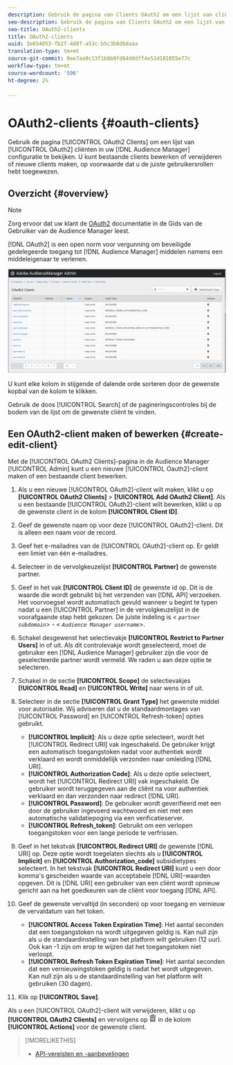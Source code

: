 ```yaml
---
description: Gebruik de pagina van Clients OAuth2 om een lijst van cliënten OAuth2 in uw configuratie van de Audience Manager te bekijken. U kunt bestaande clients bewerken of verwijderen of nieuwe clients maken, op voorwaarde dat u de juiste gebruikersrollen hebt toegewezen.
seo-description: Gebruik de pagina van Clients OAuth2 om een lijst van cliënten OAuth2 in uw configuratie van de Audience Manager te bekijken. U kunt bestaande clients bewerken of verwijderen of nieuwe clients maken, op voorwaarde dat u de juiste gebruikersrollen hebt toegewezen.
seo-title: OAuth2-clients
title: OAuth2-clients
uuid: 3e654053-fb2f-4d8f-a53c-b5c3b8dbdaaa
translation-type: tm+mt
source-git-commit: 0ee7aa9c13f1b9b8fd64dddff4e52d101055e77c
workflow-type: tm+mt
source-wordcount: '596'
ht-degree: 2%

---
```



# OAuth2-clients {#oauth-clients}

Gebruik de pagina [!UICONTROL OAuth2 Clients] om een lijst van [!UICONTROL OAuth2] cliënten in uw [!DNL Audience Manager] configuratie te bekijken. U kunt bestaande clients bewerken of verwijderen of nieuwe clients maken, op voorwaarde dat u de juiste gebruikersrollen hebt toegewezen.

## Overzicht {#overview}

<!-- c_oauth.xml -->

>[!NOTE]
>
>Zorg ervoor dat uw klant de [OAuth2](https://docs.adobe.com/content/help/en/audience-manager/user-guide/api-and-sdk-code/rest-apis/aam-api-getting-started.html#oauth) documentatie in de Gids van de Gebruiker van de Audience Manager leest.

[!DNL OAuth2] is een open norm voor vergunning om beveiligde gedelegeerde toegang tot  [!DNL Audience Manager] middelen namens een middeleigenaar te verlenen.

![](assets/oauth.png)

U kunt elke kolom in stijgende of dalende orde sorteren door de gewenste kopbal van de kolom te klikken.

Gebruik de doos [!UICONTROL Search] of de pagineringscontroles bij de bodem van de lijst om de gewenste cliënt te vinden.

## Een OAuth2-client maken of bewerken {#create-edit-client}

<!-- t_create_edit_auth.xml -->

Met de [!UICONTROL OAuth2 Clients]-pagina in de Audience Manager [!UICONTROL Admin] kunt u een nieuwe [!UICONTROL Oauth2]-client maken of een bestaande client bewerken.

1. Als u een nieuwe [!UICONTROL OAuth2]-client wilt maken, klikt u op **[!UICONTROL OAuth2 Clients]** > **[!UICONTROL Add OAuth2 Client]**. Als u een bestaande [!UICONTROL OAuth2]-client wilt bewerken, klikt u op de gewenste client in de kolom **[!UICONTROL Client ID]**.
1. Geef de gewenste naam op voor deze [!UICONTROL OAuth2]-client. Dit is alleen een naam voor de record.
1. Geef het e-mailadres van de [!UICONTROL OAuth2]-client op. Er geldt een limiet van één e-mailadres.
1. Selecteer in de vervolgkeuzelijst **[!UICONTROL Partner]** de gewenste partner.
1. Geef in het vak **[!UICONTROL Client ID]** de gewenste id op. Dit is de waarde die wordt gebruikt bij het verzenden van [!DNL API] verzoeken. Het voorvoegsel wordt automatisch gevuld wanneer u begint te typen nadat u een [!UICONTROL Partner] in de vervolgkeuzelijst in de voorafgaande stap hebt gekozen. De juiste indeling is &lt; *`partner subdomain`*> - &lt; *`Audience Manager username`*>.
1. Schakel desgewenst het selectievakje **[!UICONTROL Restrict to Partner Users]** in of uit. Als dit controlevakje wordt geselecteerd, moet de gebruiker een [!DNL Audience Manager] gebruiker zijn die voor de geselecteerde partner wordt vermeld. We raden u aan deze optie te selecteren.
1. Schakel in de sectie **[!UICONTROL Scope]** de selectievakjes **[!UICONTROL Read]** en **[!UICONTROL Write]** naar wens in of uit.
1. Selecteer in de sectie **[!UICONTROL Grant Type]** het gewenste middel voor autorisatie. Wij adviseren dat u de standaardmontages van [!UICONTROL Password] en [!UICONTROL Refresh-token] opties gebruikt.

   * **[!UICONTROL Implicit]**: Als u deze optie selecteert, wordt het  [!UICONTROL Redirect URI] vak ingeschakeld. De gebruiker krijgt een automatisch toegangstoken nadat voor authentiek wordt verklaard en wordt onmiddellijk verzonden naar omleiding [!DNL URI].
   * **[!UICONTROL Authorization Code]**: Als u deze optie selecteert, wordt het  [!UICONTROL Redirect URI] vak ingeschakeld. De gebruiker wordt teruggegeven aan de cliënt na voor authentiek verklaard en dan verzonden naar redirect [!DNL URI].
   * **[!UICONTROL Password]**: De gebruiker wordt geverifieerd met een door de gebruiker ingevoerd wachtwoord en niet met een automatische validatiepoging via een verificatieserver.
   * **[!UICONTROL Refresh_token]**: Gebruikt om een verlopen toegangstoken voor een lange periode te verfrissen.

1. Geef in het tekstvak **[!UICONTROL Redirect URI]** de gewenste [!DNL URI] op. Deze optie wordt toegelaten slechts als u **[!UICONTROL Implicit]** en **[!UICONTROL Authorization_code]** subsidietypes selecteert. In het tekstvak **[!UICONTROL Redirect URI]** kunt u een door komma&#39;s gescheiden waarde van acceptabele [!DNL URI]-waarden opgeven. Dit is [!DNL URI] een gebruiker van een cliënt wordt opnieuw gericht aan na het goedkeuren van de cliënt voor toegang [!DNL API].
1. Geef de gewenste vervaltijd (in seconden) op voor toegang en vernieuw de vervaldatum van het token.

   * **[!UICONTROL Access Token Expiration Time]**: Het aantal seconden dat een toegangstoken na wordt uitgegeven geldig is. Kan null zijn als u de standaardinstelling van het platform wilt gebruiken (12 uur). Ook kan -1 zijn om erop te wijzen dat het toegangstoken niet verloopt.
   * **[!UICONTROL Refresh Token Expiration Time]**: Het aantal seconden dat een vernieuwingstoken geldig is nadat het wordt uitgegeven. Kan null zijn als u de standaardinstelling van het platform wilt gebruiken (30 dagen).

1. Klik op **[!UICONTROL Save]**.

Als u een [!UICONTROL OAuth2]-client wilt verwijderen, klikt u op **[!UICONTROL OAuth2 Clients]** en vervolgens op ![](assets/icon_delete.png) in de kolom **[!UICONTROL Actions]** voor de gewenste client.

>[!MORELIKETHIS]
>
>* [API-vereisten en -aanbevelingen](../admin-oauth2/aam-admin-api-requirements.md)

